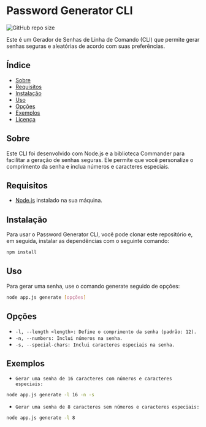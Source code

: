 # Password Generator CLI

![GitHub repo size](https://img.shields.io/github/repo-size/SilvestreRenato/CLI-Password-Generator)

Este é um Gerador de Senhas de Linha de Comando (CLI) que permite gerar senhas seguras e aleatórias de acordo com suas preferências.

## Índice

- [Sobre](#sobre)
- [Requisitos](#requisitos)
- [Instalação](#instalação)
- [Uso](#uso)
- [Opções](#opções)
- [Exemplos](#exemplos)
- [Licença](#licença)

## Sobre

Este CLI foi desenvolvido com Node.js e a biblioteca Commander para facilitar a geração de senhas seguras. Ele permite que você personalize o comprimento da senha e inclua números e caracteres especiais.

## Requisitos

- [Node.js](https://nodejs.org/) instalado na sua máquina.

## Instalação

Para usar o Password Generator CLI, você pode clonar este repositório e, em seguida, instalar as dependências com o seguinte comando:

```bash
npm install
```

## Uso

Para gerar uma senha, use o comando generate seguido de opções:

```bash
node app.js generate [opções]
```

## Opções

- `-l, --length <length>: Define o comprimento da senha (padrão: 12).`
- `-n, --numbers: Inclui números na senha.`
- `-s, --special-chars: Inclui caracteres especiais na senha.`

## Exemplos

- `Gerar uma senha de 16 caracteres com números e caracteres especiais:`
```bash
node app.js generate -l 16 -n -s
```

- `Gerar uma senha de 8 caracteres sem números e caracteres especiais:`
```bash
node app.js generate -l 8
```